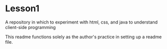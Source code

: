 # Lesson1
A repository in which to experiment with html, css, and java to understand client-side programming

This readme functions solely as the author's practice in setting up a readme file.

